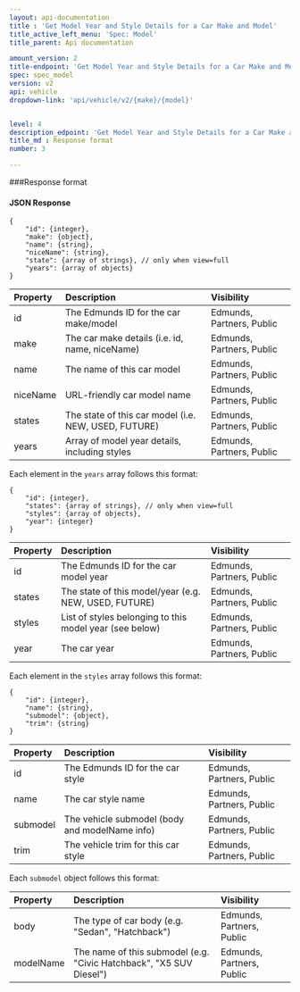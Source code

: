```yaml
---
layout: api-documentation
title : 'Get Model Year and Style Details for a Car Make and Model'
title_active_left_menu: 'Spec: Model'
title_parent: Api documentation

amount_version: 2
title-endpoint: 'Get Model Year and Style Details for a Car Make and Model'
spec: spec_model
version: v2
api: vehicle
dropdown-link: 'api/vehicle/v2/{make}/{model}'


level: 4
description_edpoint: 'Get Model Year and Style Details for a Car Make and Model'
title_md : Response format
number: 3

---
```


###Response format

#### JSON Response

	{
		"id": {integer},
		"make": {object},
		"name": {string},
		"niceName": {string},
		"state": {array of strings}, // only when view=full
		"years": {array of objects}
	}
	
| Property      | Description                                              | Visibility                |
|:--------------|:---------------------------------------------------------|:------------------------- |
| id            | The Edmunds ID for the car make/model                    | Edmunds, Partners, Public |
| make	        | The car make details (i.e. id, name, niceName)		   | Edmunds, Partners, Public |
| name          | The name of this car model                               | Edmunds, Partners, Public |
| niceName      | URL-friendly car model name                              | Edmunds, Partners, Public |
| states      	| The state of this car model (i.e. NEW, USED, FUTURE)     | Edmunds, Partners, Public |
| years		    | Array of model year details, including styles            | Edmunds, Partners, Public |
	
Each element in the <code>years</code> array follows this format:

	{
		"id": {integer},
		"states": {array of strings}, // only when view=full
		"styles": {array of objects},
		"year": {integer}
	}

| Property      | Description                                                    | Visibility                |
|:--------------|:---------------------------------------------------------------|:------------------------- |
| id            | The Edmunds ID for the car model year                          | Edmunds, Partners, Public |
| states        | The state of this model/year (e.g. NEW, USED, FUTURE)       	 | Edmunds, Partners, Public |
| styles        | List of styles belonging to this model year (see below)    	 | Edmunds, Partners, Public |
| year	        | The car year											    	 | Edmunds, Partners, Public |
		
Each element in the <code>styles</code> array follows this format:

	{
		"id": {integer},
		"name": {string},
		"submodel": {object},
		"trim": {string}
	}
	
| Property      | Description                                                    | Visibility                |
|:--------------|:---------------------------------------------------------------|:------------------------- |
| id            | The Edmunds ID for the car style 		                         | Edmunds, Partners, Public |
| name	        | The car style name										     | Edmunds, Partners, Public |
| submodel      | The vehicle submodel (body and modelName info)                 | Edmunds, Partners, Public |
| trim      	| The vehicle trim for this car style 			                 | Edmunds, Partners, Public |

Each <code>submodel</code> object follows this format:

| Property      | Description                                                         | Visibility                 |
|:--------------|:--------------------------------------------------------------------|:-------------------------- |
| body          | The type of car body (e.g. "Sedan", "Hatchback")                    | Edmunds, Partners, Public  |
| modelName     | The name of this submodel (e.g. "Civic Hatchback", "X5 SUV Diesel") | Edmunds, Partners, Public  |

